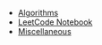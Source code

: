 * [Algorithms](README.md)
* [LeetCode Notebook](leetcode-notebook.md)
* [Miscellaneous](miscellaneous.md)
